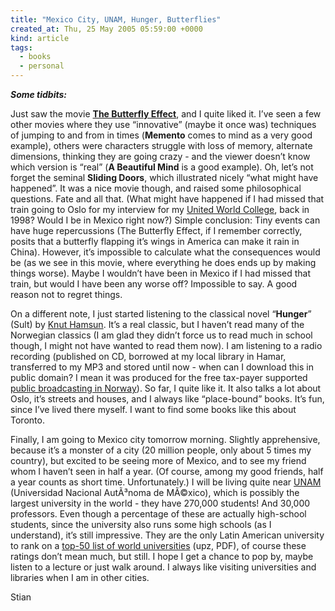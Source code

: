 ```yaml
---
title: "Mexico City, UNAM, Hunger, Butterflies"
created_at: Thu, 25 May 2005 05:59:00 +0000
kind: article
tags:
  - books
  - personal
---
```


***Some tidbits:***

Just saw the movie **[The Butterfly
Effect](http://imdb.com/title/tt0289879/)**, and I quite liked it. I’ve
seen a few other movies where they use “innovative” (maybe it once was)
techniques of jumping to and from in times (**Memento** comes to mind as
a very good example), others were characters struggle with loss of
memory, alternate dimensions, thinking they are going crazy - and the
viewer doesn’t know which version is “real” (**A Beautiful Mind** is a
good example). Oh, let’s not forget the seminal **Sliding Doors**, which
illustrated nicely “what might have happened”. It was a nice movie
though, and raised some philosophical questions. Fate and all that.
(What might have happened if I had missed that train going to Oslo for
my interview for my [United World College](http://www.uwcad.it), back in
1998? Would I be in Mexico right now?) Simple conclusion: Tiny events
can have huge repercussions (The Butterfly Effect, if I remember
correctly, posits that a butterfly flapping it’s wings in America can
make it rain in China). However, it’s impossible to calculate what the
consequences would be (as we see in this movie, where everything he does
ends up by making things worse). Maybe I wouldn’t have been in Mexico if
I had missed that train, but would I have been any worse off? Impossible
to say. A good reason not to regret things.

On a different note, I just started listening to the classical novel
“**Hunger**” (Sult) by [Knut
Hamsun](http://www.kirjasto.sci.fi/khamsun.htm). It’s a real classic,
but I haven’t read many of the Norwegian classics (I am glad they didn’t
force us to read much in school though, I might not have wanted to read
them now). I am listening to a radio recording (published on CD,
borrowed at my local library in Hamar, transferred to my MP3 and stored
until now - when can I download this in public domain? I mean it was
produced for the free tax-payer supported [public broadcasting in
Norway](http://www.nrk.no)). So far, I quite like it. It also talks a
lot about Oslo, it’s streets and houses, and I always like “place-bound”
books. It’s fun, since I’ve lived there myself. I want to find some
books like this about Toronto.

Finally, I am going to Mexico city tomorrow morning. Slightly
apprehensive, because it’s a monster of a city (20 million people, only
about 5 times my country), but excited to be seeing more of Mexico, and
to see my friend whom I haven’t seen in half a year. (Of course, among
my good friends, half a year counts as short time. Unfortunately.) I
will be living quite near [UNAM](http://www.unam.mx/) (Universidad
Nacional AutÃ³noma de MÃ©xico), which is possibly the largest university
in the world - they have 270,000 students! And 30,000 professors. Even
though a percentage of these are actually high-school students, since
the university also runs some high schools (as I understand), it’s still
impressive. They are the only Latin American university to rank on a
[top-50 list of world
universities](http://www.epfl.ch/soc/etudes/pdf/world-rankingsUnis.pdf)
(upz, PDF), of course these ratings don’t mean much, but still. I hope I
get a chance to pop by, maybe listen to a lecture or just walk around. I
always like visiting universities and libraries when I am in other
cities.

Stian
